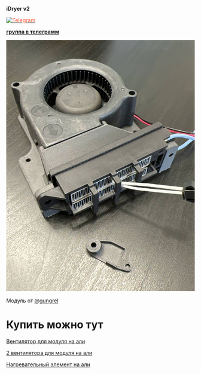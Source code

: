 **iDryer v2**

<a href="https://t.me/iDryer">
  <img src="https://raw.githubusercontent.com/FortAwesome/Font-Awesome/6.x/svgs/brands/telegram.svg" alt="Telegram" width="50" height="50" style="color: #FF5733;">
</a>

**[группа в телеграмм](https://t.me/iDryer)**

![Разметка](https://github.com/pavluchenkor/iDryerProject/blob/main/iDryer%20v2/Hardware/Heater/7530-7525/img/photo_2023-09-15_15-37-05.jpg)<br>

Модуль от [@gungrel](https://t.me/gungrel)

# Купить можно тут

[Вентилятор для модуля на али](https://aliexpress.ru/item/1691802504.html?srcSns=sns_Telegram&businessType=ProductDetail&spreadType=socialShare&tt=MG&utm_medium=sharing)

[2 вентилятора для модуля на али](https://aliexpress.ru/item/1005002255060284.html?srcSns=sns_Telegram&businessType=ProductDetail&spreadType=socialShare&tt=MG&utm_medium=sharing&sku_id=12000019667462231)

[Нагревательный элемент на али](https://aliexpress.ru/item/32319632955.html?srcSns=sns_Telegram&businessType=ProductDetail&spreadType=socialShare&tt=MG&utm_medium=sharing&sku_id=12000016636424006)


